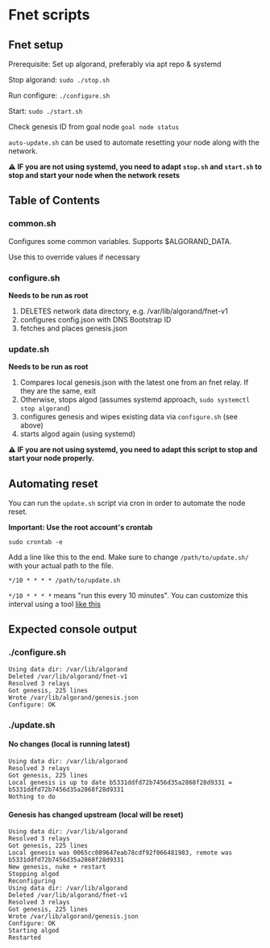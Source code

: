 # Fnet scripts

## Fnet setup

Prerequisite: Set up algorand, preferably via apt repo & systemd

Stop algorand: `sudo ./stop.sh`

Run configure: `./configure.sh`

Start: `sudo ./start.sh`

Check genesis ID from goal node `goal node status`

`auto-update.sh` can be used to automate resetting your node along with the network.

**⚠️ IF you are not using systemd, you need to adapt `stop.sh` and `start.sh` to stop and start your node when the network resets**

## Table of Contents

### common.sh

Configures some common variables. Supports $ALGORAND_DATA.

Use this to override values if necessary

### configure.sh

**Needs to be run as root**

1) DELETES network data directory, e.g. /var/lib/algorand/fnet-v1
1) configures config.json with DNS Bootstrap ID
1) fetches and places genesis.json

### update.sh

**Needs to be run as root**

1) Compares local genesis.json with the latest one from an fnet relay. If they are the same, exit
2) Otherwise, stops algod (assumes systemd approach, `sudo systemctl stop algorand`)
3) configures genesis and wipes existing data via `configure.sh` (see above)
4) starts algod again (using systemd)

**⚠️ IF you are not using systemd, you need to adapt this script to stop and start your node properly.**

## Automating reset

You can run the `update.sh` script via cron in order to automate the node reset.

**Important: Use the root account's crontab**

`sudo crontab -e`

Add a line like this to the end. Make sure to change `/path/to/update.sh/` with your actual path to the file.

```
*/10 * * * * /path/to/update.sh
```

`*/10 * * * *` means "run this every 10 minutes". You can customize this interval using a tool [like this](https://crontab.guru)

## Expected console output 

### ./configure.sh

```
Using data dir: /var/lib/algorand
Deleted /var/lib/algorand/fnet-v1
Resolved 3 relays
Got genesis, 225 lines
Wrote /var/lib/algorand/genesis.json
Configure: OK
```

### ./update.sh

#### No changes (local is running latest)

```
Using data dir: /var/lib/algorand
Resolved 3 relays
Got genesis, 225 lines
Local genesis is up to date b5331ddfd72b7456d35a2868f28d9331 = b5331ddfd72b7456d35a2868f28d9331
Nothing to do
```

#### Genesis has changed upstream (local will be reset)

```
Using data dir: /var/lib/algorand
Resolved 3 relays
Got genesis, 225 lines
Local genesis was 0065cc089647eab78cdf92f066481983, remote was b5331ddfd72b7456d35a2868f28d9331
New genesis, nuke + restart
Stopping algod
Reconfiguring
Using data dir: /var/lib/algorand
Deleted /var/lib/algorand/fnet-v1
Resolved 3 relays
Got genesis, 225 lines
Wrote /var/lib/algorand/genesis.json
Configure: OK
Starting algod
Restarted
```
